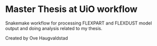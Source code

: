 # Master Thesis at UiO workflow
Snakemake workflow for processing FLEXPART and FLEXDUST model output and doing analysis related to my thesis.

Created by Ove Haugvaldstad 

